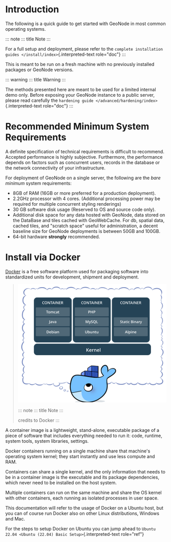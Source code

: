 # Introduction

The following is a quick guide to get started with GeoNode in most common operating systems.

::: note
::: title
Note
:::

For a full setup and deployment, please refer to the `complete installation guides </install/index>`{.interpreted-text role="doc"}
:::

This is meant to be run on a fresh machine with no previously installed packages or GeoNode versions.

::: warning
::: title
Warning
:::

The methods presented here are meant to be used for a limited internal demo only.
Before exposing your GeoNode instance to a public server, please read carefully the `hardening guide </advanced/hardening/index>`{.interpreted-text role="doc"}
:::

# Recommended Minimum System Requirements

A definite specification of technical requirements is difficult to recommend. Accepted performance is highly subjective. Furthermore, the performance depends on factors such as concurrent users, records in the database or the network connectivity of your infrastructure.

For deployment of GeoNode on a single server, the following are the *bare minimum* system requirements:

-   8GB of RAM (16GB or more preferred for a production deployment).
-   2.2GHz processor with 4 cores. (Additional processing power may be required for multiple concurrent styling renderings)
-   30 GB software disk usage (Reserved to OS and source code only).
-   Additional disk space for any data hosted with GeoNode, data stored on the DataBase and tiles cached with GeoWebCache.
    For db, spatial data, cached tiles, and \"scratch space\" useful for administration, a decent baseline size for GeoNode deployments is between 50GB and 100GB.
-   64-bit hardware **strongly** recommended.

# Install via Docker

[Docker](https://www.docker.com/) is a free software platform used for packaging software into standardized units for development, shipment and deployment.

> ![](img/docker.png)
>
> ::: note
> ::: title
> Note
> :::
>
> credits to Docker
> :::

A container image is a lightweight, stand-alone, executable package of a piece of software that includes everything needed to run it: code, runtime, system tools, system libraries, settings.

Docker containers running on a single machine share that machine\'s operating system kernel; they start instantly and use less compute and RAM.

Containers can share a single kernel, and the only information that needs to be in a container image is the executable and its package dependencies, which never need to be installed on the host system.

Multiple containers can run on the same machine and share the OS kernel with other containers, each running as isolated processes in user space.

This documentation will refer to the usage of Docker on a Ubuntu host, but you can of course run Docker also on other Linux distributions, Windows and Mac.

For the steps to setup Docker on Ubuntu you can jump ahead to `Ubuntu 22.04 <Ubuntu (22.04) Basic Setup>`{.interpreted-text role="ref"}
